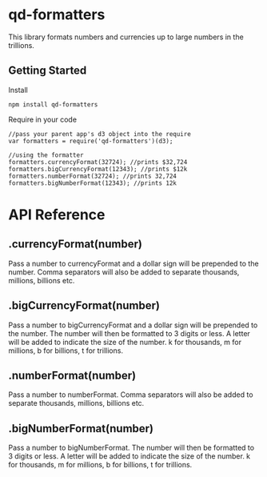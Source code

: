 # qd-formatters

This library formats numbers and currencies up to large numbers in the trillions. 

## Getting Started

Install

```
npm install qd-formatters
```

Require in your code
```
//pass your parent app's d3 object into the require
var formatters = require('qd-formatters')(d3);

//using the formatter
formatters.currencyFormat(32724); //prints $32,724
formatters.bigCurrencyFormat(12343); //prints $12k
formatters.numberFormat(32724); //prints 32,724
formatters.bigNumberFormat(12343); //prints 12k
```

# API Reference

## .currencyFormat(number)
Pass a number to currencyFormat and a dollar sign will be prepended to the number. Comma separators will also be added to separate thousands, millions, billions etc.

## .bigCurrencyFormat(number)
Pass a number to bigCurrencyFormat and a dollar sign will be prepended to the number. The number will then be formatted to 3 digits or less. A letter will be added to indicate the size of the number. k for thousands, m for millions, b for billions, t for trillions.

## .numberFormat(number)
Pass a number to numberFormat. Comma separators will also be added to separate thousands, millions, billions etc.

## .bigNumberFormat(number)
Pass a number to bigNumberFormat. The number will then be formatted to 3 digits or less. A letter will be added to indicate the size of the number. k for thousands, m for millions, b for billions, t for trillions.


